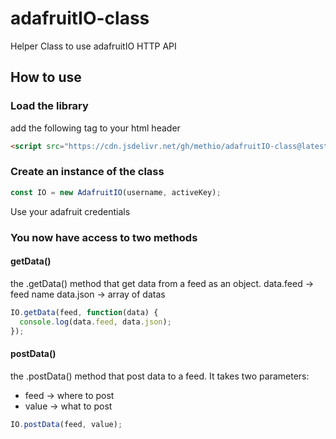 # adafruitIO-class
Helper Class to use adafruitIO HTTP API


## How to use

### Load the library
add the following tag to your html header
```html
<script src="https://cdn.jsdelivr.net/gh/methio/adafruitIO-class@latest/index.js"></script>
```

### Create an instance of the class 
```javascript
const IO = new AdafruitIO(username, activeKey);
```
Use your adafruit credentials

### You now have access to two methods 

#### getData()
the .getData() method that get data from a feed as an object.
data.feed -> feed name 
data.json -> array of datas

```javascript
IO.getData(feed, function(data) {
  console.log(data.feed, data.json);
});
```

#### postData()
the .postData() method that post data to a feed.
It takes two parameters:
- feed → where to post
- value → what to post

```javascript
IO.postData(feed, value);
```
